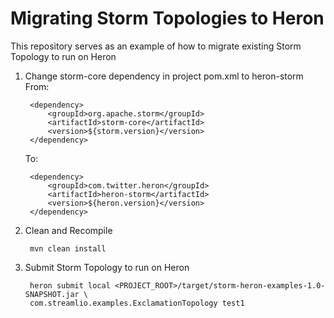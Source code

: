 # Migrating Storm Topologies to Heron

This repository serves as an example of how to migrate existing Storm Topology to run on Heron

1. Change storm-core dependency in project pom.xml to heron-storm
    From:

        <dependency>
            <groupId>org.apache.storm</groupId>
            <artifactId>storm-core</artifactId>
            <version>${storm.version}</version>
        </dependency>

    To:

        <dependency>
            <groupId>com.twitter.heron</groupId>
            <artifactId>heron-storm</artifactId>
            <version>${heron.version}</version>
        </dependency>

2. Clean and Recompile

        mvn clean install

3. Submit Storm Topology to run on Heron

        heron submit local <PROJECT_ROOT>/target/storm-heron-examples-1.0-SNAPSHOT.jar \
        com.streamlio.examples.ExclamationTopology test1